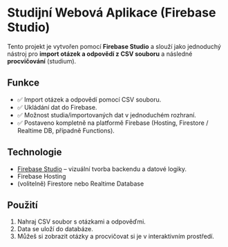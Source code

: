 # Studijní Webová Aplikace (Firebase Studio)

Tento projekt je vytvořen pomocí **Firebase Studio** a slouží jako jednoduchý nástroj pro **import otázek a odpovědí z CSV souboru** a následné **procvičování** (studium).

## Funkce

- ✅ Import otázek a odpovědí pomocí CSV souboru.
- ✅ Ukládání dat do Firebase.
- ✅ Možnost studia/importovaných dat v jednoduchém rozhraní.
- ✅ Postaveno kompletně na platformě Firebase (Hosting, Firestore / Realtime DB, případně Functions).

## Technologie

- [Firebase Studio](https://firebase.google.com/) – vizuální tvorba backendu a datové logiky.
- Firebase Hosting
- (volitelně) Firestore nebo Realtime Database

## Použití

1. Nahraj CSV soubor s otázkami a odpověďmi.
2. Data se uloží do databáze.
3. Můžeš si zobrazit otázky a procvičovat si je v interaktivním prostředí.
